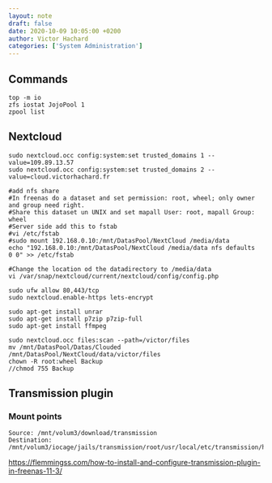 ```yaml
---
layout: note
draft: false
date: 2020-10-09 10:05:00 +0200
author: Victor Hachard
categories: ['System Administration']
---
```


## Commands

```
top -m io
zfs iostat JojoPool 1
zpool list
```

## Nextcloud

```
sudo nextcloud.occ config:system:set trusted_domains 1 --value=109.89.13.57
sudo nextcloud.occ config:system:set trusted_domains 2 --value=cloud.victorhachard.fr
```

```
#add nfs share
#In freenas do a dataset and set permission: root, wheel; only owner and group need right.
#Share this dataset un UNIX and set mapall User: root, mapall Group: wheel
#Server side add this to fstab
#vi /etc/fstab
#sudo mount 192.168.0.10:/mnt/DatasPool/NextCloud /media/data
echo "192.168.0.10:/mnt/DatasPool/NextCloud /media/data nfs defaults    0 0" >> /etc/fstab
```

```
#Change the location od the datadirectory to /media/data
vi /var/snap/nextcloud/current/nextcloud/config/config.php
```

```
sudo ufw allow 80,443/tcp
sudo nextcloud.enable-https lets-encrypt
```

```
sudo apt-get install unrar
sudo apt-get install p7zip p7zip-full
sudo apt-get install ffmpeg
```

```
sudo nextcloud.occ files:scan --path=/victor/files
mv /mnt/DatasPool/Datas/Clouded /mnt/DatasPool/NextCloud/data/victor/files
chown -R root:wheel Backup
//chmod 755 Backup
```

## Transmission plugin

### Mount points

```
Source: /mnt/volum3/download/transmission
Destination: /mnt/volum3/iocage/jails/transmission/root/usr/local/etc/transmission/home/Downloads
```

https://flemmingss.com/how-to-install-and-configure-transmission-plugin-in-freenas-11-3/
